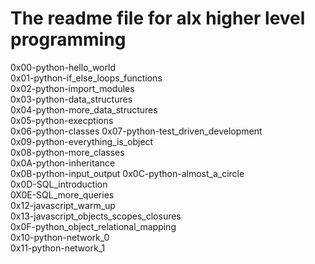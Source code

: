 # The readme file for alx higher level programming

0x00-python-hello_world  
0x01-python-if_else_loops_functions  
0x02-python-import_modules  
0x03-python-data_structures  
0x04-python-more_data_structures  
0x05-python-execptions  
0x06-python-classes
0x07-python-test_driven_development  
0x09-python-everything_is_object  
0x08-python-more_classes  
0x0A-python-inheritance  
0x0B-python-input_output
0x0C-python-almost_a_circle  
0x0D-SQL_introduction  
0X0E-SQL_more_queries  
0x12-javascript_warm_up  
0x13-javascript_objects_scopes_closures  
0x0F-python_object_relational_mapping  
0x10-python-network_0  
0x11-python-network_1  
